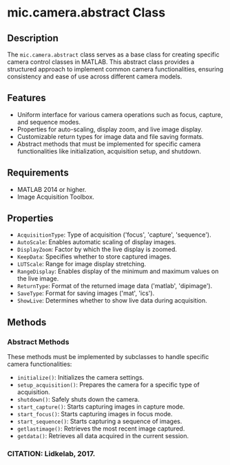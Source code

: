 # mic.camera.abstract Class

## Description
The `mic.camera.abstract` class serves as a base class for creating specific camera control classes in MATLAB. This abstract class provides a structured approach to implement common camera functionalities, ensuring consistency and ease of use across different camera models.

## Features
- Uniform interface for various camera operations such as focus, capture, and sequence modes.
- Properties for auto-scaling, display zoom, and live image display.
- Customizable return types for image data and file saving formats.
- Abstract methods that must be implemented for specific camera functionalities like initialization, acquisition setup, and shutdown.

## Requirements
- MATLAB 2014 or higher.
- Image Acquisition Toolbox.

## Properties
- `AcquisitionType`: Type of acquisition ('focus', 'capture', 'sequence').
- `AutoScale`: Enables automatic scaling of display images.
- `DisplayZoom`: Factor by which the live display is zoomed.
- `KeepData`: Specifies whether to store captured images.
- `LUTScale`: Range for image display stretching.
- `RangeDisplay`: Enables display of the minimum and maximum values on the live image.
- `ReturnType`: Format of the returned image data ('matlab', 'dipimage').
- `SaveType`: Format for saving images ('mat', 'ics').
- `ShowLive`: Determines whether to show live data during acquisition.

## Methods
### Abstract Methods
These methods must be implemented by subclasses to handle specific camera functionalities:

- `initialize()`: Initializes the camera settings.
- `setup_acquisition()`: Prepares the camera for a specific type of acquisition.
- `shutdown()`: Safely shuts down the camera.
- `start_capture()`: Starts capturing images in capture mode.
- `start_focus()`: Starts capturing images in focus mode.
- `start_sequence()`: Starts capturing a sequence of images.
- `getlastimage()`: Retrieves the most recent image captured.
- `getdata()`: Retrieves all data acquired in the current session.

### CITATION: Lidkelab, 2017.


